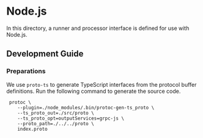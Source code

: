 # Node.js

In this directory, a runner and processor interface is defined for use with Node.js.

## Development Guide

### Preparations

We use `proto-ts` to generate TypeScript interfaces from the protocol buffer definitions. Run the following command to generate the source code.

```shell
 protoc \
    --plugin=./node_modules/.bin/protoc-gen-ts_proto \
    --ts_proto_out=./src/proto \
    --ts_proto_opt=outputServices=grpc-js \
    --proto_path=./../../proto \
    index.proto
```
